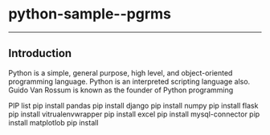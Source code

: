 # python-sample--pgrms
----------------------
Introduction
--------------
Python is a simple, general purpose, high level, and object-oriented programming language.
Python is an interpreted scripting language also. Guido Van Rossum is known as the founder of Python programming

PIP list
pip install pandas
pip install django
pip install numpy 
pip install flask
pip install vitrualenvwrapper
pip install excel
pip install mysql-connector
pip install matplotlob
pip install
